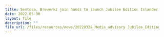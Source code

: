 ```yaml
---
title: Sentosa, Brewerkz join hands to launch Jubilee Edition Islander Brew
date: 2022-03-30
layout: file
description: ""
file_url: /files/resources/news/20220328_Media_advisory_Jubilee_Edition_Islander_Brew.pdf
---
```

